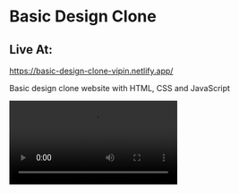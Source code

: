 # Basic Design Clone

## Live At:

https://basic-design-clone-vipin.netlify.app/

Basic design clone website with HTML, CSS and JavaScript

<video src='https://user-images.githubusercontent.com/99580663/210058049-16d47c7f-8c71-41f5-99e6-02b556084b64.mp4'></video>
